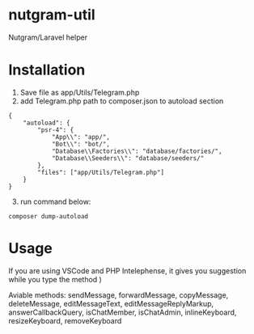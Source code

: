# nutgram-util
Nutgram/Laravel helper

# Installation
1. Save file as app/Utils/Telegram.php
2. add Telegram.php path to composer.json to autoload section
```
{
    "autoload": {
        "psr-4": {
            "App\\": "app/",
            "Bot\\": "bot/",
            "Database\\Factories\\": "database/factories/",
            "Database\\Seeders\\": "database/seeders/"
        },
        "files": ["app/Utils/Telegram.php"]
    }
}
```
3. run command below:
```
composer dump-autoload
```

# Usage
If you are using VSCode and PHP Intelephense, it gives you suggestion while you type the method )

Aviable methods: sendMessage, forwardMessage, copyMessage, deleteMessage, editMessageText, editMessageReplyMarkup, answerCallbackQuery, isChatMember, isChatAdmin, inlineKeyboard, resizeKeyboard, removeKeyboard
